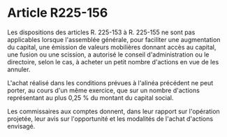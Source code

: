 # Article R225-156

Les dispositions des articles R. 225-153 à R. 225-155 ne sont pas applicables lorsque l'assemblée générale, pour faciliter une augmentation du capital, une émission de valeurs mobilières donnant accès au capital, une fusion ou une scission, a autorisé le conseil d'administration ou le directoire, selon le cas, à acheter un petit nombre d'actions en vue de les annuler.

L'achat réalisé dans les conditions prévues à l'alinéa précédent ne peut porter, au cours d'un même exercice, que sur un nombre d'actions représentant au plus 0,25 % du montant du capital social.

Les commissaires aux comptes donnent, dans leur rapport sur l'opération projetée, leur avis sur l'opportunité et les modalités de l'achat d'actions envisagé.
